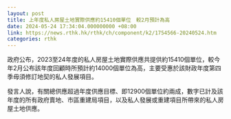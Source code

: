 ```yaml
---
layout: post
title: 上年度私人房屋土地實際供應約15410個單位　較2月預計為高
date: 2024-05-24 17:34:04.000000000 +08:00
link: https://news.rthk.hk/rthk/ch/component/k2/1754566-20240524.htm
categories: rthk
---
```


政府公布，2023至24年度的私人房屋土地實際供應共提供約15410個單位，較今年2月公布該年度回顧時所預計約14000個單位為高，主要受惠於該財政年度第四季毋須修訂地契的私人發展項目。

發言人說，有關總供應超過年度供應目標、即12900個單位約兩成，數字已計及該年度的所有政府賣地、市區重建局項目，以及私人發展或重建項目所帶來的私人房屋土地供應。
